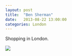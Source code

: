 ```yaml
---
layout: post
title:  "Ben Sherman"
date:   2013-08-22 13:00:00
categories: London
---
```


Shopping in London.

![](/interrail2013/images/london/sherman.jpg)
